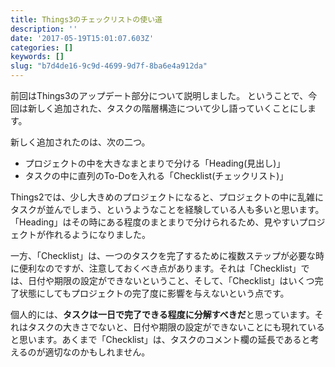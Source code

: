 ```yaml
---
title: Things3のチェックリストの使い道
description: ''
date: '2017-05-19T15:01:07.603Z'
categories: []
keywords: []
slug: "b7d4de16-9c9d-4699-9d7f-8ba6e4a912da"
---
```

前回はThings3のアップデート部分について説明しました。 ということで、今回は新しく追加された、タスクの階層構造について少し語っていくことにします。

新しく追加されたのは、次の二つ。

*   プロジェクトの中を大きなまとまりで分ける「Heading(見出し)」
*   タスクの中に直列のTo-Doを入れる「Checklist(チェックリスト)」

Things2では、少し大きめのプロジェクトになると、プロジェクトの中に乱雑にタスクが並んでしまう、というようなことを経験している人も多いと思います。「Heading」はその時にある程度のまとまりで分けられるため、見やすいプロジェクトが作れるようになりました。

一方、「Checklist」は、一つのタスクを完了するために複数ステップが必要な時に便利なのですが、注意しておくべき点があります。それは「Checklist」では、日付や期限の設定ができないということ、そして、「Checklist」はいくつ完了状態にしてもプロジェクトの完了度に影響を与えないという点です。

個人的には、**タスクは一日で完了できる程度に分解すべきだ**と思っています。それはタスクの大きさでないと、日付や期限の設定ができないことにも現れていると思います。あくまで「Checklist」は、タスクのコメント欄の延長であると考えるのが適切なのかもしれません。